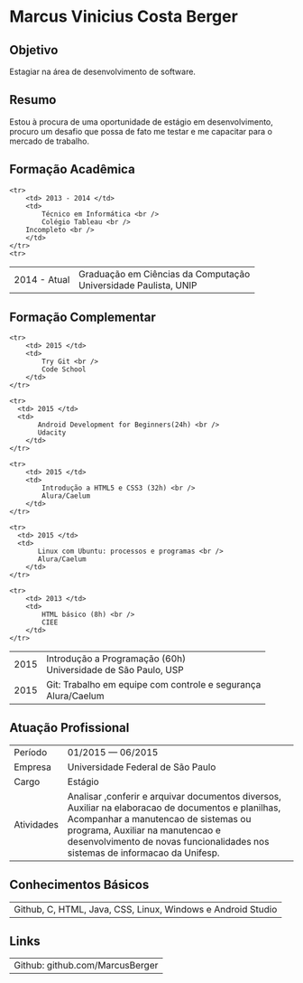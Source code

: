 # Marcus Vinicius Costa Berger

## Objetivo

Estagiar na área de desenvolvimento de software.

## Resumo

Estou à procura de uma oportunidade de estágio em desenvolvimento, procuro um desafio que possa de fato me testar e me capacitar para o mercado de trabalho. 

## Formação Acadêmica

<table>
    <tr>
        <td> 2014 - Atual </td>
        <td> 
            Graduação em Ciências da Computação <br /> 
            Universidade Paulista, UNIP <br />
        </td>
    </tr>
    <tr>

    <tr>
        <td> 2013 - 2014 </td>
        <td> 
            Técnico em Informática <br /> 
            Colégio Tableau <br />
	    Incompleto <br />
        </td>
    </tr>
    <tr>
  
</table>


## Formação Complementar

<table>
    <tr>
        <td> 2015 </td>
        <td> 
            Introdução a Programação (60h) <br />
            Universidade de São Paulo, USP
        </td>
    </tr>

    <tr>
        <td> 2015 </td>
        <td>
            Try Git <br />
            Code School
        </td>
    </tr>

    <tr>
      <td> 2015 </td>
      <td>
           Android Development for Beginners(24h) <br />
           Udacity
        </td>
    </tr>

    <tr>
        <td> 2015 </td>
        <td> 
            Introdução a HTML5 e CSS3 (32h) <br />
            Alura/Caelum
        </td>
    </tr>

    <tr>
      <td> 2015 </td>
      <td>
           Linux com Ubuntu: processos e programas <br />
           Alura/Caelum
        </td>
    </tr>

   <tr>
      <td> 2015 </td>
      <td>
           Git: Trabalho em equipe com controle e segurança <br />
           Alura/Caelum
        </td>
    </tr>	

    <tr>
        <td> 2013 </td>
        <td> 
            HTML básico (8h) <br />
            CIEE
        </td>
    </tr>
</table> 


## Atuação Profissional

<table>
    <tr><td>Período   </td><td>01/2015 — 06/2015 </td></tr>
    <tr><td>Empresa   </td><td>Universidade Federal de São Paulo </td></tr>
    <tr><td>Cargo     </td><td>Estágio </td></tr>
    <tr><td>Atividades</td>
        <td>Analisar ,conferir e arquivar documentos diversos, Auxiliar na elaboracao de documentos e planilhas, Acompanhar a manutencao de sistemas ou programa, Auxiliar na manutencao e desenvolvimento de novas funcionalidades nos sistemas de informacao da Unifesp.</td></tr>
</table>

## Conhecimentos Básicos

<table>
	<tr><td>Github, C, HTML, Java, CSS, Linux, Windows e Android Studio</td></tr>
</table>

## Links

<table>
	<tr><td>Github: github.com/MarcusBerger</td></tr>
</table>
